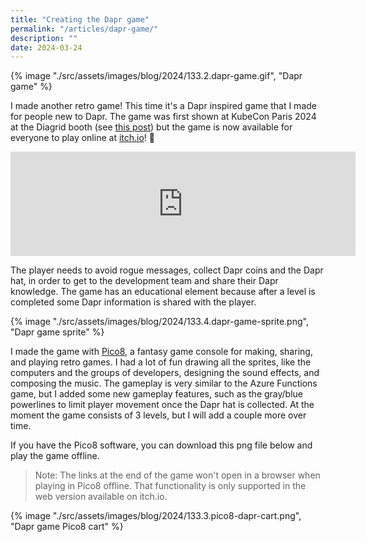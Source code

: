 ```yaml
---
title: "Creating the Dapr game"
permalink: "/articles/dapr-game/"
description: ""
date: 2024-03-24
---
```


{% image "./src/assets/images/blog/2024/133.2.dapr-game.gif", "Dapr game" %}

I made another retro game! This time it's a Dapr inspired game that I made for people new to Dapr. The game was first shown at KubeCon Paris 2024 at the Diagrid booth (see [this post](./132.kubecon-paris-2024.md)) but the game is now available for everyone to play online at [itch.io](https://marcduiker.itch.io/dapr-game)! 🎉

<iframe frameborder="0" src="https://itch.io/embed/2163754" width="552" height="167"><a href="https://marcduiker.itch.io/dapr-game">The Dapr Game by marcduiker</a></iframe>

The player needs to avoid rogue messages, collect Dapr coins and the Dapr hat, in order to get to the development team and share their Dapr knowledge. The game has an educational element because after a level is completed some Dapr information is shared with the player.

{% image "./src/assets/images/blog/2024/133.4.dapr-game-sprite.png", "Dapr game sprite" %}

I made the game with [Pico8](https://www.lexaloffle.com/pico-8.php), a fantasy game console for making, sharing, and playing retro games. I had a lot of fun drawing all the sprites, like the computers and the groups of developers, designing the sound effects, and composing the music. The gameplay is very similar to the Azure Functions game, but I added some new gameplay features, such as the gray/blue powerlines to limit player movement once the Dapr hat is collected. At the moment the game consists of 3 levels, but I will add a couple more over time.

If you have the Pico8 software, you can download this png file below and play the game offline.

> Note: The links at the end of the game won't open in a browser when playing in Pico8 offline. That functionality is only supported in the web version available on itch.io.

{% image "./src/assets/images/blog/2024/133.3.pico8-dapr-cart.png", "Dapr game Pico8 cart" %}